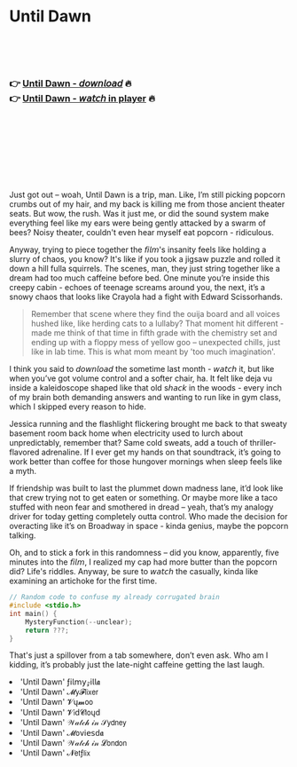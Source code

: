 <h1>Until Dawn</h1>

<br><br><br>

<h3>👉 <a href="https://Lakshmis-enrutete1989.github.io/ankmjxhvya/">Until Dawn - 𝘥𝘰𝘸𝘯𝘭𝘰𝘢𝘥</a> 🔥<br>
👉 <a href="https://Lakshmis-enrutete1989.github.io/ankmjxhvya/">Until Dawn - 𝘸𝘢𝘵𝘤𝘩 in player</a> 🔥
</h3>



<br><br><br><br><br><br><br>


Just got out – woah, Until Dawn is a trip, man. Like, I’m still picking popcorn crumbs out of my hair, and my back is killing me from those ancient theater seats. But wow, the rush. Was it just me, or did the sound system make everything feel like my ears were being gently attacked by a swarm of bees? Noisy theater, couldn't even hear myself eat popcorn - ridiculous.

Anyway, trying to piece together the 𝘧𝘪𝘭𝘮's insanity feels like holding a slurry of chaos, you know? It's like if you took a jigsaw puzzle and rolled it down a hill fulla squirrels. The scenes, man, they just string together like a dream had too much caffeine before bed. One minute you’re inside this creepy cabin - echoes of teenage screams around you, the next, it’s a snowy chaos that looks like Crayola had a fight with Edward Scissorhands. 

> Remember that scene where they find the ouija board and all voices hushed like, like herding cats to a lullaby? That moment hit different - made me think of that time in fifth grade with the chemistry set and ending up with a floppy mess of yellow goo – unexpected chills, just like in lab time. This is what mom meant by 'too much imagination'. 

I think you said to 𝘥𝘰𝘸𝘯𝘭𝘰𝘢𝘥 the   sometime last month - 𝘸𝘢𝘵𝘤𝘩 it, but like when you’ve got volume control and a softer chair, ha. It felt like deja vu inside a kaleidoscope shaped like that old s𝘩𝘢𝘤𝘬 in the woods - every inch of my brain both demanding answers and wanting to run like in gym class, which I skipped every reason to hide.

Jessica running and the flashlight flickering brought me back to that sweaty basement room back home when electricity used to lurch about unpredictably, remember that? Same cold sweats, add a touch of thriller-flavored adrenaline. If I ever get my hands on that soundtrack, it’s going to work better than coffee for those hungover mornings when sleep feels like a myth.

If friendship was built to last the plummet down madness lane, it’d look like that crew trying not to get eaten or something. Or maybe more like a taco stuffed with neon fear and smothered in dread – yeah, that’s my analogy driver for today getting completely outta control. Who made the decision for overacting like it’s on Broadway in space - kinda genius, maybe the popcorn talking.

Oh, and to stick a fork in this randomness – did you know, apparently, five minutes into the 𝘧𝘪𝘭𝘮, I realized my cap had more butter than the popcorn did? Life's riddles. Anyway, be sure to 𝘸𝘢𝘵𝘤𝘩 the   casually, kinda like examining an artichoke for the first time. 

```c
// Random code to confuse my already corrugated brain
#include <stdio.h>
int main() {
    MysteryFunction(--unclear);
    return ???;
}
```

That's just a spillover from a tab somewhere, don’t even ask. Who am I kidding, it’s probably just the late-night caffeine getting the last laugh.

<li>'Until Dawn' ƒ𝗂𝗅𝗆𝗒𝓏𝗂𝗅𝗅𝖆</li>
<li>'Until Dawn' 𝓜𝗒𝓕𝗅𝗂𝗑𝖾𝗋</li>
<li>'Until Dawn' 𝓥ų𝓶𝗈𝗈</li>
<li>'Until Dawn' 𝓥𝗂ԁ𝓒𝗅𝗈ųԁ</li>
<li>'Until Dawn' 𝒲𝒶𝓉𝒸𝒽 𝒾𝓃 𝒮𝗒𝖽𝗇𝖾𝗒</li>
<li>'Until Dawn' 𝓜𝗈ν𝗂𝖾𝗌ԁ𝖆</li>
<li>'Until Dawn' 𝒲𝒶𝓉𝒸𝒽 𝒾𝓃 𝓛𝗈𝗇𝖽𝗈𝗇</li>
<li>'Until Dawn' 𝓝𝖾𝗍ƒ𝗅𝗂𝗑</li>
